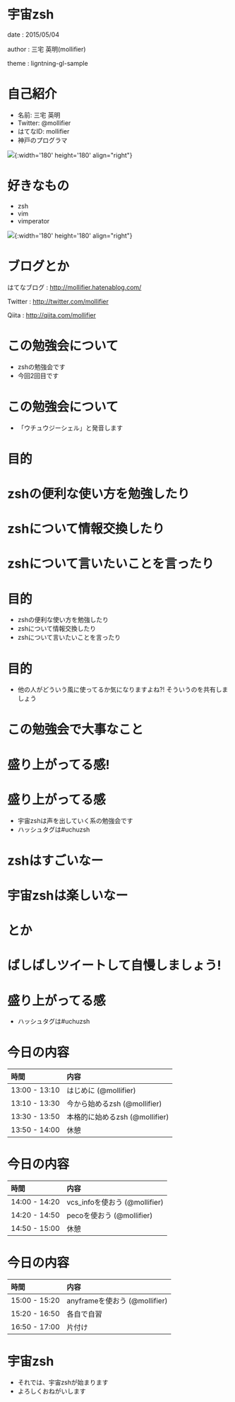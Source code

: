 # 宇宙zsh

date
:  2015/05/04

author
:   三宅 英明(mollifier)

theme
:   ligntning-gl-sample

# 自己紹介

- 名前: 三宅 英明
- Twitter: @mollifier
- はてなID: mollifier
- 神戸のプログラマ

![](images/usagi-kao-kiritori.png){:width='180' height='180' align="right"}

# 好きなもの
- zsh
- vim
- vimperator

![](images/usagi-kao-kiritori.png){:width='180' height='180' align="right"}

# ブログとか
はてなブログ
:    http://mollifier.hatenablog.com/

Twitter
:    http://twitter.com/mollifier

Qiita
:    http://qiita.com/mollifier


# この勉強会について
- zshの勉強会です
- 今回2回目です

# この勉強会について
- 「ウチュウジーシェル」と発音します

# 目的

# zshの便利な使い方を勉強したり

# zshについて情報交換したり

# zshについて言いたいことを言ったり

# 目的
- zshの便利な使い方を勉強したり
- zshについて情報交換したり
- zshについて言いたいことを言ったり

# 目的
- 他の人がどういう風に使ってるか気になりますよね?! そういうのを共有しましょう

# この勉強会で大事なこと

# 盛り上がってる感!

# 盛り上がってる感
- 宇宙zshは声を出していく系の勉強会です
- ハッシュタグは#uchuzsh

# zshはすごいなー

# 宇宙zshは楽しいなー

# とか

# ばしばしツイートして自慢しましょう!

# 盛り上がってる感
- ハッシュタグは#uchuzsh


# 今日の内容

|時間|内容|
|:---|:---|
|13:00 - 13:10|はじめに (@mollifier)|
|13:10 - 13:30|今から始めるzsh (@mollifier)|
|13:30 - 13:50|本格的に始めるzsh (@mollifier)|
|13:50 - 14:00|休憩|

# 今日の内容

|時間|内容|
|:---|:---|
|14:00 - 14:20|vcs_infoを使おう (@mollifier)|
|14:20 - 14:50|pecoを使おう (@mollifier)|
|14:50 - 15:00|休憩|

# 今日の内容

|時間|内容|
|:---|:---|
|15:00 - 15:20|anyframeを使おう (@mollifier)|
|15:20 - 16:50|各自で自習|
|16:50 - 17:00|片付け|

# 宇宙zsh
- それでは、宇宙zshが始まります
- よろしくおねがいします


